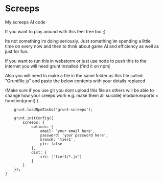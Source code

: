 # Screeps
My screeps AI code

If you want to play around with this feel free too ;)

Its not something im doing seriously. Just something im spending a little time on every now and then to think about game AI and efficiency as well as just for fun.

If you want to run this in webstorm or just use node to push this to the internet you will need grunt installed (find it on npm)

Also you will need to make a file in the same folder as this file called "Gruntfile.js" and paste the below contents with your details replaced

(Make sure if you use git you dont upload this file as others will be able to change how your creeps work e.g. make them all suicide)
    module.exports = function(grunt) {

        grunt.loadNpmTasks('grunt-screeps');
        
        grunt.initConfig({
            screeps: {
                options: {
                    email: 'your email here',
                    password: 'your password here',
                    branch: 'tier1',
                    ptr: false
                },
                dist: {
                    src: ['tier1/*.js']
                }
            }
        });
    }
